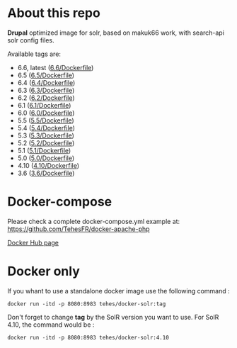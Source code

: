 # About this repo

**Drupal** optimized image for solr, based on makuk66 work, with search-api solr config files.

Available tags are:
- 6.6, latest ([6.6/Dockerfile](https://github.com/TehesFR/docker-solr/tree/master/6.6/Dockerfile))
- 6.5 ([6.5/Dockerfile](https://github.com/TehesFR/docker-solr/tree/master/6.5/Dockerfile))
- 6.4 ([6.4/Dockerfile](https://github.com/TehesFR/docker-solr/tree/master/6.4/Dockerfile))
- 6.3 ([6.3/Dockerfile](https://github.com/TehesFR/docker-solr/tree/master/6.3/Dockerfile))
- 6.2 ([6.2/Dockerfile](https://github.com/TehesFR/docker-solr/tree/master/6.2/Dockerfile))
- 6.1 ([6.1/Dockerfile](https://github.com/TehesFR/docker-solr/tree/master/6.1/Dockerfile))
- 6.0 ([6.0/Dockerfile](https://github.com/TehesFR/docker-solr/tree/master/6.0/Dockerfile))
- 5.5 ([5.5/Dockerfile](https://github.com/TehesFR/docker-solr/tree/master/5.5/Dockerfile))
- 5.4 ([5.4/Dockerfile](https://github.com/TehesFR/docker-solr/tree/master/5.4/Dockerfile))
- 5.3 ([5.3/Dockerfile](https://github.com/TehesFR/docker-solr/tree/master/5.3/Dockerfile))
- 5.2 ([5.2/Dockerfile](https://github.com/TehesFR/docker-solr/tree/master/5.2/Dockerfile))
- 5.1 ([5.1/Dockerfile](https://github.com/TehesFR/docker-solr/tree/master/5.1/Dockerfile))
- 5.0 ([5.0/Dockerfile](https://github.com/TehesFR/docker-solr/tree/master/5.0/Dockerfile))
- 4.10 ([4.10/Dockerfile](https://github.com/TehesFR/docker-solr/tree/master/4.10/Dockerfile))
- 3.6 ([3.6/Dockerfile](https://github.com/TehesFR/docker-solr/tree/master/3.6/Dockerfile))

# Docker-compose

Please check a complete docker-compose.yml example at: https://github.com/TehesFR/docker-apache-php

[Docker Hub page](https://hub.docker.com/r/tehes/docker-solr/)

# Docker only

If you whant to use a standalone docker image use the following command : 

```
docker run -itd -p 8080:8983 tehes/docker-solr:tag
```
Don't forget to change **tag** by the SolR version you want to use. For SolR 4.10, the command would be : 

```
docker run -itd -p 8080:8983 tehes/docker-solr:4.10
```
